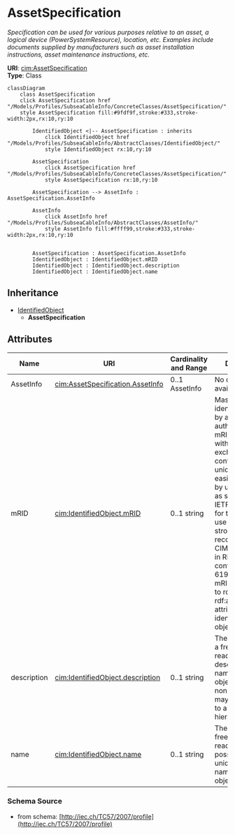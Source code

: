 # AssetSpecification

_Specification can be used for various purposes relative to an asset, a logical device (PowerSystemResource), location, etc. Examples include documents supplied by manufacturers such as asset installation instructions, asset maintenance instructions, etc._

**URI**: [cim:AssetSpecification](http://iec.ch/TC57/CIM-generic#AssetSpecification)<br />
**Type**: Class

```mermaid
classDiagram
    class AssetSpecification
    click AssetSpecification href "/Models/Profiles/SubseaCableInfo/ConcreteClasses/AssetSpecification/"
    style AssetSpecification fill:#9fdf9f,stroke:#333,stroke-width:2px,rx:10,ry:10

        IdentifiedObject <|-- AssetSpecification : inherits
            click IdentifiedObject href "/Models/Profiles/SubseaCableInfo/AbstractClasses/IdentifiedObject/"
            style IdentifiedObject rx:10,ry:10

        AssetSpecification
            click AssetSpecification href "/Models/Profiles/SubseaCableInfo/ConcreteClasses/AssetSpecification/"
            style AssetSpecification rx:10,ry:10

        AssetSpecification --> AssetInfo : AssetSpecification.AssetInfo

        AssetInfo
            click AssetInfo href "/Models/Profiles/SubseaCableInfo/AbstractClasses/AssetInfo/"
            style AssetInfo fill:#ffff99,stroke:#333,stroke-width:2px,rx:10,ry:10


        AssetSpecification : AssetSpecification.AssetInfo
        IdentifiedObject : IdentifiedObject.mRID
        IdentifiedObject : IdentifiedObject.description
        IdentifiedObject : IdentifiedObject.name
```

## Inheritance
* [IdentifiedObject](IdentifiedObject.md)
    * **AssetSpecification**

## Attributes
| Name | URI | Cardinality and Range | Description | Inheritance |
| ---  | --- | --- | --- | --- |
| AssetInfo | [cim:AssetSpecification.AssetInfo](http://iec.ch/TC57/CIM-generic#AssetSpecification.AssetInfo) | 0..1 AssetInfo | No description available | direct |
| mRID | [cim:IdentifiedObject.mRID](http://iec.ch/TC57/CIM-generic#IdentifiedObject.mRID) | 0..1 string | Master resource identifier issued by a model authority. The mRID is unique within an exchange context. Global uniqueness is easily achieved by using a UUID, as specified in IETF RFC 4122, for the mRID. The use of UUID is strongly recommended.For CIMXML data files in RDF syntax conforming to IEC 61970-552, the mRID is mapped to rdf:ID or rdf:about attributes that identify CIM object elements. | IdentifiedObject |
| description | [cim:IdentifiedObject.description](http://iec.ch/TC57/CIM-generic#IdentifiedObject.description) | 0..1 string | The description is a free human readable text describing or naming the object. It may be non unique and may not correlate to a naming hierarchy. | IdentifiedObject |
| name | [cim:IdentifiedObject.name](http://iec.ch/TC57/CIM-generic#IdentifiedObject.name) | 0..1 string | The name is any free human readable and possibly non unique text naming the object. | IdentifiedObject |

### Schema Source
* from schema: [http://iec.ch/TC57/2007/profile](http://iec.ch/TC57/2007/profile)
